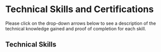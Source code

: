 <h1> Technical Skills and Certifications </h1>
Please click on the drop-down arrows below to see a description of the technical knowledge gained and proof of completion for each skill.
<h2> Technical Skills </h2>
